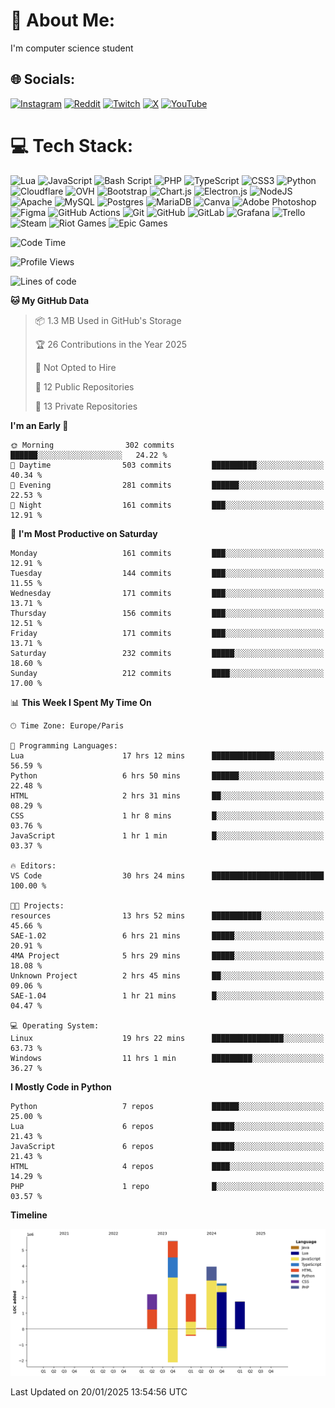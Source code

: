 # 💫 About Me:
I'm computer science student


## 🌐 Socials:
[![Instagram](https://img.shields.io/badge/Instagram-%23E4405F.svg?logo=Instagram&logoColor=white)](https://instagram.com/yazouv) [![Reddit](https://img.shields.io/badge/Reddit-%23FF4500.svg?logo=Reddit&logoColor=white)](https://reddit.com/user/yazouv) [![Twitch](https://img.shields.io/badge/Twitch-%239146FF.svg?logo=Twitch&logoColor=white)](https://twitch.tv/yazouv) [![X](https://img.shields.io/badge/X-black.svg?logo=X&logoColor=white)](https://x.com/yazouv) [![YouTube](https://img.shields.io/badge/YouTube-%23FF0000.svg?logo=YouTube&logoColor=white)](https://youtube.com/@@yazouv) 

# 💻 Tech Stack:
![Lua](https://img.shields.io/badge/lua-%232C2D72.svg?style=for-the-badge&logo=lua&logoColor=white) ![JavaScript](https://img.shields.io/badge/javascript-%23323330.svg?style=for-the-badge&logo=javascript&logoColor=%23F7DF1E) ![Bash Script](https://img.shields.io/badge/bash_script-%23121011.svg?style=for-the-badge&logo=gnu-bash&logoColor=white) ![PHP](https://img.shields.io/badge/php-%23777BB4.svg?style=for-the-badge&logo=php&logoColor=white) ![TypeScript](https://img.shields.io/badge/typescript-%23007ACC.svg?style=for-the-badge&logo=typescript&logoColor=white) ![CSS3](https://img.shields.io/badge/css3-%231572B6.svg?style=for-the-badge&logo=css3&logoColor=white) ![Python](https://img.shields.io/badge/python-3670A0?style=for-the-badge&logo=python&logoColor=ffdd54) ![Cloudflare](https://img.shields.io/badge/Cloudflare-F38020?style=for-the-badge&logo=Cloudflare&logoColor=white) ![OVH](https://img.shields.io/badge/ovh-%23123F6D.svg?style=for-the-badge&logo=ovh&logoColor=#123F6D) ![Bootstrap](https://img.shields.io/badge/bootstrap-%238511FA.svg?style=for-the-badge&logo=bootstrap&logoColor=white) ![Chart.js](https://img.shields.io/badge/chart.js-F5788D.svg?style=for-the-badge&logo=chart.js&logoColor=white) ![Electron.js](https://img.shields.io/badge/Electron-191970?style=for-the-badge&logo=Electron&logoColor=white) ![NodeJS](https://img.shields.io/badge/node.js-6DA55F?style=for-the-badge&logo=node.js&logoColor=white) ![Apache](https://img.shields.io/badge/apache-%23D42029.svg?style=for-the-badge&logo=apache&logoColor=white) ![MySQL](https://img.shields.io/badge/mysql-4479A1.svg?style=for-the-badge&logo=mysql&logoColor=white) ![Postgres](https://img.shields.io/badge/postgres-%23316192.svg?style=for-the-badge&logo=postgresql&logoColor=white) ![MariaDB](https://img.shields.io/badge/MariaDB-003545?style=for-the-badge&logo=mariadb&logoColor=white) ![Canva](https://img.shields.io/badge/Canva-%2300C4CC.svg?style=for-the-badge&logo=Canva&logoColor=white) ![Adobe Photoshop](https://img.shields.io/badge/adobe%20photoshop-%2331A8FF.svg?style=for-the-badge&logo=adobe%20photoshop&logoColor=white) ![Figma](https://img.shields.io/badge/figma-%23F24E1E.svg?style=for-the-badge&logo=figma&logoColor=white) ![GitHub Actions](https://img.shields.io/badge/github%20actions-%232671E5.svg?style=for-the-badge&logo=githubactions&logoColor=white) ![Git](https://img.shields.io/badge/git-%23F05033.svg?style=for-the-badge&logo=git&logoColor=white) ![GitHub](https://img.shields.io/badge/github-%23121011.svg?style=for-the-badge&logo=github&logoColor=white) ![GitLab](https://img.shields.io/badge/gitlab-%23181717.svg?style=for-the-badge&logo=gitlab&logoColor=white) ![Grafana](https://img.shields.io/badge/grafana-%23F46800.svg?style=for-the-badge&logo=grafana&logoColor=white) ![Trello](https://img.shields.io/badge/Trello-%23026AA7.svg?style=for-the-badge&logo=Trello&logoColor=white) ![Steam](https://img.shields.io/badge/steam-%23000000.svg?style=for-the-badge&logo=steam&logoColor=white) ![Riot Games](https://img.shields.io/badge/riotgames-D32936.svg?style=for-the-badge&logo=riotgames&logoColor=white) ![Epic Games](https://img.shields.io/badge/epicgames-%23313131.svg?style=for-the-badge&logo=epicgames&logoColor=white)
 
<!--START_SECTION:waka-->
![Code Time](http://img.shields.io/badge/Code%20Time-1%2C148%20hrs%2014%20mins-blue)

![Profile Views](http://img.shields.io/badge/Profile%20Views-0-blue)

![Lines of code](https://img.shields.io/badge/From%20Hello%20World%20I%27ve%20Written-18.6%20million%20lines%20of%20code-blue)

**🐱 My GitHub Data** 

> 📦 1.3 MB Used in GitHub's Storage 
 > 
> 🏆 26 Contributions in the Year 2025
 > 
> 🚫 Not Opted to Hire
 > 
> 📜 12 Public Repositories 
 > 
> 🔑 13 Private Repositories 
 > 
**I'm an Early 🐤** 

```text
🌞 Morning                302 commits         ██████░░░░░░░░░░░░░░░░░░░   24.22 % 
🌆 Daytime                503 commits         ██████████░░░░░░░░░░░░░░░   40.34 % 
🌃 Evening                281 commits         ██████░░░░░░░░░░░░░░░░░░░   22.53 % 
🌙 Night                  161 commits         ███░░░░░░░░░░░░░░░░░░░░░░   12.91 % 
```
📅 **I'm Most Productive on Saturday** 

```text
Monday                   161 commits         ███░░░░░░░░░░░░░░░░░░░░░░   12.91 % 
Tuesday                  144 commits         ███░░░░░░░░░░░░░░░░░░░░░░   11.55 % 
Wednesday                171 commits         ███░░░░░░░░░░░░░░░░░░░░░░   13.71 % 
Thursday                 156 commits         ███░░░░░░░░░░░░░░░░░░░░░░   12.51 % 
Friday                   171 commits         ███░░░░░░░░░░░░░░░░░░░░░░   13.71 % 
Saturday                 232 commits         █████░░░░░░░░░░░░░░░░░░░░   18.60 % 
Sunday                   212 commits         ████░░░░░░░░░░░░░░░░░░░░░   17.00 % 
```


📊 **This Week I Spent My Time On** 

```text
🕑︎ Time Zone: Europe/Paris

💬 Programming Languages: 
Lua                      17 hrs 12 mins      ██████████████░░░░░░░░░░░   56.59 % 
Python                   6 hrs 50 mins       ██████░░░░░░░░░░░░░░░░░░░   22.48 % 
HTML                     2 hrs 31 mins       ██░░░░░░░░░░░░░░░░░░░░░░░   08.29 % 
CSS                      1 hr 8 mins         █░░░░░░░░░░░░░░░░░░░░░░░░   03.76 % 
JavaScript               1 hr 1 min          █░░░░░░░░░░░░░░░░░░░░░░░░   03.37 % 

🔥 Editors: 
VS Code                  30 hrs 24 mins      █████████████████████████   100.00 % 

🐱‍💻 Projects: 
resources                13 hrs 52 mins      ███████████░░░░░░░░░░░░░░   45.66 % 
SAE-1.02                 6 hrs 21 mins       █████░░░░░░░░░░░░░░░░░░░░   20.91 % 
4MA Project              5 hrs 29 mins       █████░░░░░░░░░░░░░░░░░░░░   18.08 % 
Unknown Project          2 hrs 45 mins       ██░░░░░░░░░░░░░░░░░░░░░░░   09.06 % 
SAE-1.04                 1 hr 21 mins        █░░░░░░░░░░░░░░░░░░░░░░░░   04.47 % 

💻 Operating System: 
Linux                    19 hrs 22 mins      ████████████████░░░░░░░░░   63.73 % 
Windows                  11 hrs 1 min        █████████░░░░░░░░░░░░░░░░   36.27 % 
```

**I Mostly Code in Python** 

```text
Python                   7 repos             ██████░░░░░░░░░░░░░░░░░░░   25.00 % 
Lua                      6 repos             █████░░░░░░░░░░░░░░░░░░░░   21.43 % 
JavaScript               6 repos             █████░░░░░░░░░░░░░░░░░░░░   21.43 % 
HTML                     4 repos             ████░░░░░░░░░░░░░░░░░░░░░   14.29 % 
PHP                      1 repo              █░░░░░░░░░░░░░░░░░░░░░░░░   03.57 % 
```



**Timeline**

![Lines of Code chart](https://raw.githubusercontent.com/yazouv/yazouv/main/assets/bar_graph.png)


 Last Updated on 20/01/2025 13:54:56 UTC
<!--END_SECTION:waka-->

<!--START_SECTION:SHOW_PROJECTS-->
<!--END_SECTION:SHOW_PROJECTS-->

<!--START_SECTION:SHOW_LINES_OF_CODE-->
<!--END_SECTION:SHOW_LINES_OF_CODE-->

<!--START_SECTION:SHOW_TOTAL_CODE_TIME-->
<!--END_SECTION:SHOW_TOTAL_CODE_TIME-->

<!--START_SECTION:SHOW_PROFILE_VIEWS-->
<!--END_SECTION:SHOW_PROFILE_VIEWS-->

<!--START_SECTION:SHOW_COMMIT-->
<!--END_SECTION:SHOW_COMMIT-->

<!--START_SECTION:SHOW_DAYS_OF_WEEK-->
<!--END_SECTION:SHOW_DAYS_OF_WEEK-->

<!--START_SECTION:SHOW_LANGUAGE-->
<!--END_SECTION:SHOW_LANGUAGE-->

<!--START_SECTION:SHOW_TIMEZONE-->
<!--END_SECTION:SHOW_TIMEZONE-->

<!--START_SECTION:SHOW_LANGUAGE_PER_REPO-->
<!--END_SECTION:SHOW_LANGUAGE_PER_REPO-->

<!--START_SECTION:SHOW_SHORT_INFO-->
<!--END_SECTION:SHOW_SHORT_INFO-->
